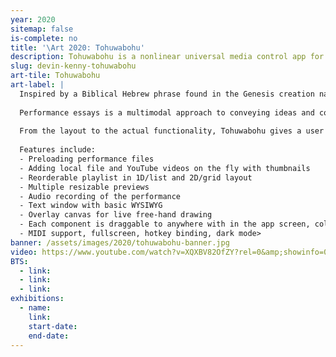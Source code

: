 ```yaml
---
year: 2020
sitemap: false
is-complete: no
title: '\Art 2020: Tohuwabohu'
description: Tohuwabohu is a nonlinear universal media control app for live performances.
slug: devin-kenny-tohuwabohu
art-tile: Tohuwabohu
art-label: |
  Inspired by a Biblical Hebrew phrase found in the Genesis creation narrative that describes the condition of the earth immediately before the creation of light, often interpreted as "without form, and void", Tohuwabohu is a nonlinear universal media control app for live performances developed in React.js and Electron.
  
  Performance essays is a multimodal approach to conveying ideas and concepts to an audience by taking advantage of the many avenues of perception by humans. When we see the media we must ask how we believe we can interact with it. How do we connect, modify, and layer different media types? How do these interactions extend into the physical space? How do we generalize an all-media "instrument"?
  
  From the layout to the actual functionality, Tohuwabohu gives a user much flexibility to do whatever they want instead of predefining everything. A bit of chaotic energy at first, maybe you don't know what this button does, or where the window went (as everything is movable); but as you get a hang of it, it becomes a good partner of yours.
  
  Features include:
  - Preloading performance files
  - Adding local file and YouTube videos on the fly with thumbnails
  - Reorderable playlist in 1D/list and 2D/grid layout
  - Multiple resizable previews
  - Audio recording of the performance
  - Text window with basic WYSIWYG
  - Overlay canvas for live free-hand drawing
  - Each component is draggable to anywhere with in the app screen, collapsable anytime
  - MIDI support, fullscreen, hotkey binding, dark mode>
banner: /assets/images/2020/tohuwabohu-banner.jpg
video: https://www.youtube.com/watch?v=XQXBV82OfZY?rel=0&amp;showinfo=0
BTS:
  - link:
  - link:
  - link:
exhibitions:
  - name:
    link:
    start-date:
    end-date:
---
```

